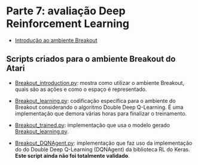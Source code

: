# Parte 7: avaliação Deep Reinforcement Learning

* [Introdução ao ambiente Breakout](./Breakout_introduction.py)

## Scripts criados para o ambiente Breakout do Atari

* [Breakout_introduction.py](./Breakout_introduction.py): mostra como utilizar o ambiente Breakout, quais são as ações e como o espaço é representado.

* [Breakout_learning.py](./Breakout_learning.py): codificação específica para o ambiente do Breakout considerando o algoritmo Double Deep Q-Learning. É uma implementação que demora várias horas para finalizar o treinamento. 

* [Breakout_trained.py](./Breakout_trained.py): implementação que usa o modelo gerado [Breakout_learning.py](./Breakout_learning.py). 

* [Breakout_DQNAgent.py](./Breakout_DQNAgent.py): implementação que faz uso da implementação do do Double Deep Q-Learning (DQNAgent) da biblioteca RL do Keras. **Este script ainda não foi totalmente validado**. 